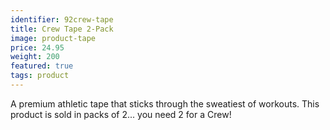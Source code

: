 ```yaml
---
identifier: 92crew-tape
title: Crew Tape 2-Pack
image: product-tape
price: 24.95
weight: 200
featured: true
tags: product
---
```

A premium athletic tape that sticks through the sweatiest of workouts. This product is sold in packs of 2... you need 2 for a Crew!
